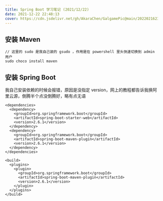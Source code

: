 ```yaml
---
title: Spring Boot 学习笔记 (2021/12/22)
date: 2021-12-22 22:48:13
cover: https://cdn.jsdelivr.net/gh/AkaraChen/GalgamePic@main/20220216230503.png
---
```


## 安装 Maven
```plain
// 这里的 sudo 是我自己装的 gsudo ，作用是在 powershell 里头快速切换到 admin 用户
sudo choco install maven
```

## 安装 Spring Boot
我自己安装依赖的时候会报错，原因是没指定 version，网上的教程都告诉我换阿里云源，倒腾半个点没倒腾好，略有点无语
```plain
<dependencies>
  <dependency>
    <groupId>org.springframework.boot</groupId>
    <artifactId>spring-boot-starter-web</artifactId>
    <version>2.6.1</version>
  </dependency>
  <dependency>
    <groupId>org.springframework.boot</groupId>
    <artifactId>spring-boot-maven-plugin</artifactId>
    <version>2.6.1</version>
  </dependency>
</dependencies>

<build>
  <plugins>
    <plugin>
      <groupId>org.springframework.boot</groupId>
      <artifactId>spring-boot-maven-plugin</artifactId>
      <version>2.6.1</version>
    </plugin>
  </plugins>
</build>
```
